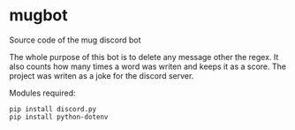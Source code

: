 # mugbot
Source code of the mug discord bot

The whole purpose of this bot is to delete any message other the regex. It also counts how many times a word was writen and keeps it as a score. The project was writen as a joke for the discord server.

Modules required:
```
pip install discord.py
pip install python-dotenv
```
